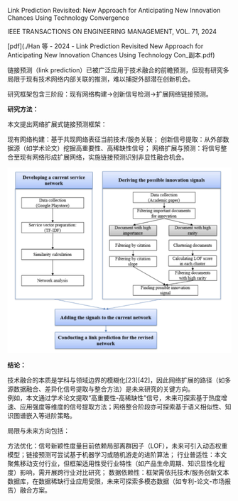Link Prediction Revisited: New Approach for  Anticipating New Innovation Chances Using  Technology Convergence

IEEE TRANSACTIONS ON ENGINEERING MANAGEMENT, VOL. 71, 2024

[pdf](./Han 等 - 2024 - Link Prediction Revisited New Approach for Anticipating New Innovation Chances Using Technology Con_副本.pdf)  


链接预测（link prediction）已被广泛应用于技术融合的前瞻预测，但现有研究多局限于现有技术网络内部关联的推测，难以捕捉外部潜在创新机会。

研究框架包含三阶段：现有网络构建→创新信号检测→扩展网络链接预测。

**研究方法：**

本文提出网络扩展式链接预测框架：

现有网络构建：基于共现网络表征当前技术/服务关联；
创新信号提取：从外部数据源（如学术论文）挖掘高重要性、高稀缺性信号；
网络扩展与预测：将信号整合至现有网络形成扩展网络，实施链接预测识别非显性融合机会。



![截屏2025-03-19 21.04.46.png](%E6%88%AA%E5%B1%8F2025-03-19%2021.04.46.png)

**结论：** 

技术融合的本质是学科与领域边界的模糊化[23][42]，因此网络扩展的路径（如多源数据融合、差异化信号提取与整合方法）是未来研究的关键方向。  
例如，本文通过学术论文提取“高重要性-高稀缺性”信号，未来可探索基于热度增速、应用强度等维度的信号提取方法；网络整合阶段亦可探索基于语义相似性、知识图谱嵌入等进阶策略。

局限与未来方向包括：

方法优化：信号新颖性度量目前依赖局部离群因子（LOF），未来可引入动态权重模型；链接预测可尝试基于机器学习或随机游走的进阶算法；
行业普适性：本文聚焦移动支付行业，但框架适用性受行业特性（如产品生命周期、知识显性化程度）影响，需开展跨行业对比研究；
数据依赖性：框架需依托技术/服务创新文本数据库，在数据稀缺行业应用受限，未来可探索多模态数据（如专利-论文-市场报告）融合方案。